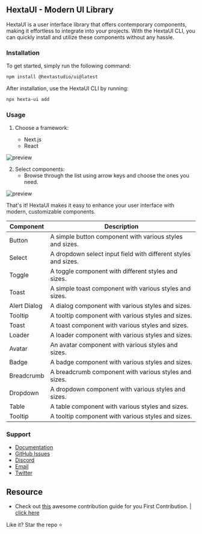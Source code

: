 ## HextaUI - Modern UI Library

HextaUI is a user interface library that offers contemporary components, making it effortless to integrate into your projects. With the HextaUI CLI, you can quickly install and utilize these components without any hassle.

### Installation

To get started, simply run the following command:

```bash
npm install @hextastudio/ui@latest
```

After installation, use the HextaUI CLI by running:

```bash
npx hexta-ui add
```

### Usage

1. Choose a framework:

   - Next.js
   - React

![preview](https://i.imgur.com/V8nw0Kv.png)

2. Select components:
   - Browse through the list using arrow keys and choose the ones you need.

![preview](https://i.imgur.com/rHCHZFd.png)

That's it! HextaUI makes it easy to enhance your user interface with modern, customizable components.

<!-- markdown table of currently supported components with description -->

| Component    | Description                                                    |
| ------------ | -------------------------------------------------------------- |
| Button       | A simple button component with various styles and sizes.       |
| Select       | A dropdown select input field with different styles and sizes. |
| Toggle       | A toggle component with different styles and sizes.            |
| Toast        | A simple toast component with various styles and sizes.        |
| Alert Dialog | A dialog component with various styles and sizes.              |
| Tooltip      | A tooltip component with various styles and sizes.             |
| Toast        | A toast component with various styles and sizes.               |
| Loader       | A loader component with various styles and sizes.              |
| Avatar       | An avatar component with various styles and sizes.             |
| Badge        | A badge component with various styles and sizes.               |
| Breadcrumb   | A breadcrumb component with various styles and sizes.          |
| Dropdown     | A dropdown component with various styles and sizes.            |
| Table        | A table component with various styles and sizes.               |
| Tooltip      | A tooltip component with various styles and sizes.             |

### Support

- [Documentation](https://ui.hextastudio.in/docs/components/layout/alertDialog)
- [GitHub Issues](https://github.com/HextaStudio/HextaUI/issues)
- [Discord](https://dsc.gg/hextastudio)
- [Email](mailto:hi@hextastudio.in)
- [Twitter](https://twitter.com/preetsuthar17)

## Resource

- Check out [this](https://github.com/firstcontributions/first-contributions) awesome contribution guide for you First Contribution. | [click here](https://github.com/firstcontributions/first-contributions)

Like it? Star the repo ⭐
